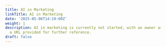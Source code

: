 ```yaml
---
title: AI in Marketing
linkTitle: AI in Marketing
date: '2025-05-06T14:19:00Z'
weight: 1
description: AI in marketing is currently not started, with an owner assigned and
  a URL provided for further reference.
draft: false
---
```



<!-- Unsupported block type: image -->